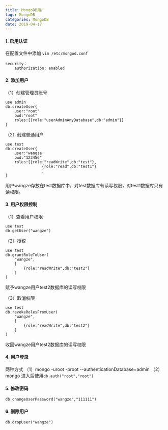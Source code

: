 ```yaml
---
title: MongoDB用户 
tags: MongoDB
categories: MongoDB
date: 2019-04-17
---
```


#### 1. 启用认证 ####

在配置文件中添加
`vim /etc/mongod.conf`
```shell
security：
    authorization: enabled
```

#### 2. 添加用户 ####
（1）创建管理员账号
```shell
use admin
db.createUser{
	user:"root"
	pwd:"root"
	roles:[{role:"userAdminAnyDatabase",db:"admin"}]
}
```

（2）创建普通用户
```shell
use test
db.createUser{
	user:"wangze
	pwd:"123456"
	roles:[{role:"readWrite",db:"test"},
				{role:"read",db:"test1"}
				]
}
```
用户wangze存放在test数据库中，对test数据库有读写权限，对test1数据库只有读权限。

#### 3. 用户权限控制 ####
（1）查看用户权限
```shell
use test
db.getUser("wangze")
```

（2）授权
```shell
use test
db.grantRoleToUser(
	"wangze",
	[
		{role:"readWrite",db:"test2"}
	]
)
```
赋予wangze用户test2数据库的读写权限

（3）取消权限
```shell
use test
db.revokeRolesFromUser(
	"wangze",
	[
		{role:"readWrite",db:"test2"}
	]
)
```
收回wangze用户test2数据库的读写权限

#### 4. 用户登录 ####

两种方式
（1）mongo -uroot -proot --authenticationDatabase=admin
（2）mongo
	进入后使用`db.auth("root","root")`
	
#### 5. 修改密码 ####
`db.changeUserPassword("wangze","111111")`

#### 6. 删除用户 ####
`db.dropUser("wangze")`